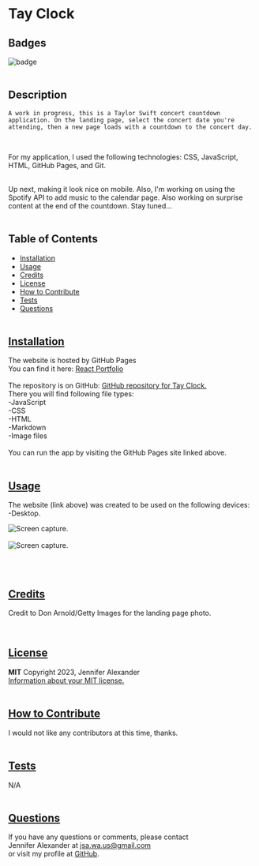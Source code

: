 # Tay Clock

  ## Badges
  ![badge](https://img.shields.io/badge/license-MIT-blue)
  <br><br>
  
  ## Description
    A work in progress, this is a Taylor Swift concert countdown application. On the landing page, select the concert date you're attending, then a new page loads with a countdown to the concert day. 
  <br>

  For my application, I used the following technologies: CSS, JavaScript, HTML, GitHub Pages, and Git.
  <br><br>
 
  Up next, making it look nice on mobile. Also, I'm working on using the Spotify API to add music to the calendar page. Also working on surprise content at the end of the countdown. Stay tuned...
  <br><br>

## Table of Contents
  - [Installation](#installation)
  - [Usage](#usage)
  - [Credits](#credits)
  - [License](#license)
  - [How to Contribute](#how-to-contribute)
  - [Tests](#tests)
  - [Questions](#questions)
  <br><br>

  ## [Installation](#table-of-contents)
  The website is hosted by GitHub Pages <br>
  You can find it here: [React Portfolio](https://portfolio-jah.tay-clock/)
  <br><br>
  The repository is on GitHub: [GitHub repository for Tay Clock.](https://github.com/jsalexan/tay-clock) <br>
  There you will find following file types: <br>
  -JavaScript<br>
  -CSS<br>
  -HTML<br>
  -Markdown<br>
  -Image files<br>
  <br>
  You can run the app by visiting the GitHub Pages site linked above.   <br><br>

## [Usage](#table-of-contents)
  The website (link above) was created to be used on the following devices:<br> 
-Desktop.

   ![Screen capture.](https://user-images.githubusercontent.com/110498167/226205083-6cd5392f-1c1b-4b32-9ce3-2b7c4cda5ac4.png)
   <br><br>
 ![Screen capture.](https://user-images.githubusercontent.com/110498167/226205076-4b63c5d3-b782-4083-a2b6-627b3c777a88.png)
 
  <br><br>

  ## [Credits](#table-of-contents) 
  Credit to Don Arnold/Getty Images for the landing page photo.

  <br>
 
  ## [License](#table-of-contents)
  **MIT** Copyright 2023, Jennifer Alexander<br>
  [Information about your MIT license.](https://opensource.org/licenses/MIT)
  <br><br>
  

  ## [How to Contribute](#table-of-contents)
  I would not like any contributors at this time, thanks.
  <br><br>

  ## [Tests](#table-of-contents)
  N/A
  <br><br>

  ## [Questions](#table-of-contents)
  If you have any questions or comments, please contact <br>Jennifer Alexander at jsa.wa.us@gmail.com <br>or visit my profile at [GitHub](https://github.com/jsalexan/).
  
